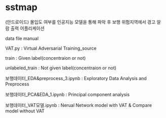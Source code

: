 # sstmap

(안드로이드) 몰입도 여부를 인공지능 모델을 통해 파악 후 보행 위험지역에서 경고 알람 출력 어플리케이션

data file manual

VAT.py : Virtual Adversarial Training_source

train : Given label(concentraion or not)

unlabeled_train : Not given label(concentraion or not)

보행데이터_EDA&preprocess_3.ipynb : Exploratory Data Analysis and Preprocess

보행데이터_PCA&EDA_1.ipynb : Principal component analysis

보행데이터_VAT모델.ipynb : Nerual Network model with VAT & Compare model without VAT
